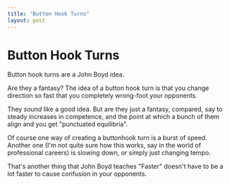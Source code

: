 ```yaml
---
title: "Button Hook Turns"
layout: post 
---
```



# Button Hook Turns

Button hook turns are a John Boyd idea.

Are they a fantasy? The idea of a button hook turn is that you change direction so fast that you completely wrong-foot your opponents.

They *sound* like a good idea. But are they just a fantasy, compared, say to steady increases in competence, and the point at which a bunch of them align and you get "punctuated equilibria".

Of course one way of creating a buttonhook turn is a burst of speed.  Another one (I'm not quite sure how this works, say in the world of professional careers) is slowing down, or simply just changing tempo.

That's another thing that John Boyd teaches "Faster" doesn't have to be a lot faster to cause confusion in your opponents.
